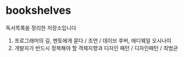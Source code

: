 # bookshelves
독서목록을 정리한 저장소입니다
1. 프로그래머의 길, 멘토에게 묻다 / 조언 / 데이브 후버, 애디웨일 오시나이
2. 개발자가 반드시 정복해야 할 객체지향과 디자인 패턴 / 디자인패턴 / 최범균

